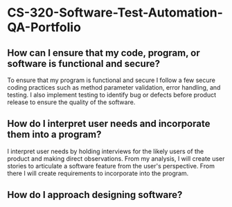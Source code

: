 # CS-320-Software-Test-Automation-QA-Portfolio

## How can I ensure that my code, program, or software is functional and secure?
To ensure that my program is functional and secure I follow a few secure coding practices such as method parameter validation, error handling, and testing. I also implement testing to identify bug or defects before product release to ensure the quality of the software. 


## How do I interpret user needs and incorporate them into a program?
I interpret user needs by holding interviews for the likely users of the product and making direct observations. From my analysis, I will create user stories to articulate a software feature from the user's perspective. From there I will create requirements to incorporate into the program. 

## How do I approach designing software?

